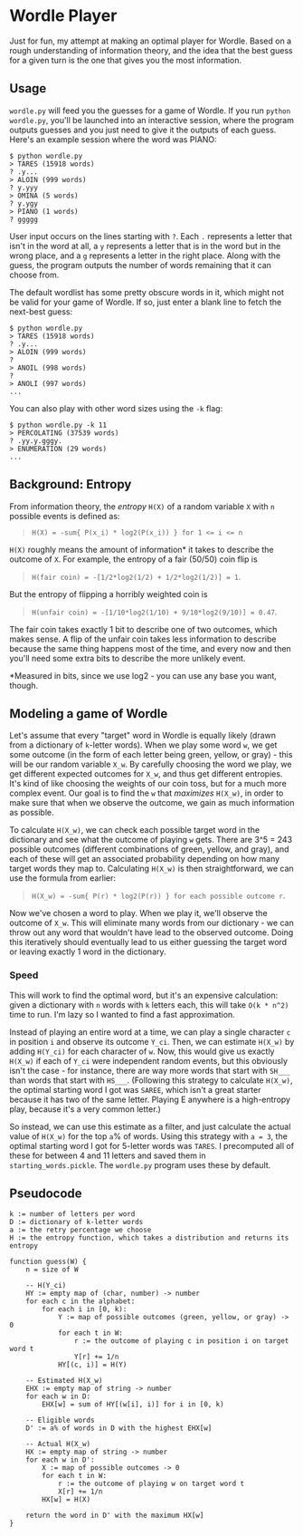 # Wordle Player

Just for fun, my attempt at making an optimal player for Wordle. Based on a rough understanding of information theory, and the idea that the best guess for a given turn is the one that gives you the most information.

## Usage

`wordle.py` will feed you the guesses for a game of Wordle. If you run `python wordle.py`, you'll be launched into an interactive session, where the program outputs guesses and you just need to give it the outputs of each guess. Here's an example session where the word was PIANO:

```
$ python wordle.py
> TARES (15918 words)
? .y...
> ALOIN (999 words)
? y.yyy
> OMINA (5 words)
? y.ygy
> PIANO (1 words)
? ggggg
```

User input occurs on the lines starting with `?`. Each `.` represents a letter that isn't in the word at all, a `y` represents a letter that is in the word but in the wrong place, and a `g` represents a letter in the right place. Along with the guess, the program outputs the number of words remaining that it can choose from.

The default wordlist has some pretty obscure words in it, which might not be valid for your game of Wordle. If so, just enter a blank line to fetch the next-best guess:

```
$ python wordle.py
> TARES (15918 words)
? .y...
> ALOIN (999 words)
? 
> ANOIL (998 words)
? 
> ANOLI (997 words)
...
```

You can also play with other word sizes using the `-k` flag:

```
$ python wordle.py -k 11
> PERCOLATING (37539 words)
? .yy.y.gggy.
> ENUMERATION (29 words)
...
```

## Background: Entropy

From information theory, the _entropy_ `H(X)` of a random variable `X` with `n` possible events is defined as:
> `H(X) = -sum{ P(x_i) * log2(P(x_i)) } for 1 <= i <= n`

`H(X)` roughly means the amount of information* it takes to describe the outcome of `X`. For example, the entropy of a fair (50/50) coin flip is
> `H(fair coin) = -[1/2*log2(1/2) + 1/2*log2(1/2)] = 1`.

But the entropy of flipping a horribly weighted coin is
> `H(unfair coin) = -[1/10*log2(1/10) + 9/10*log2(9/10)] = 0.47`.

The fair coin takes exactly 1 bit to describe one of two outcomes, which makes sense. A flip of the unfair coin takes less information to describe because the same thing happens most of the time, and every now and then you'll need some extra bits to describe the more unlikely event.

*Measured in bits, since we use log2 - you can use any base you want, though.

## Modeling a game of Wordle

Let's assume that every "target" word in Wordle is equally likely (drawn from a dictionary of `k`-letter words). When we play some word `w`, we get some outcome (in the form of each letter being green, yellow, or gray) - this will be our random variable `X_w`. By carefully choosing the word we play, we get different expected outcomes for `X_w`, and thus get different entropies. It's kind of like choosing the weights of our coin toss, but for a much more complex event. Our goal is to find the `w` that _maximizes_ `H(X_w)`, in order to make sure that when we observe the outcome, we gain as much information as possible.

To calculate `H(X_w)`, we can check each possible target word in the dictionary and see what the outcome of playing `w` gets. There are 3^5 = 243 possible outcomes (different combinations of green, yellow, and gray), and each of these will get an associated probability depending on how many target words they map to. Calculating `H(X_w)` is then straightforward, we can use the formula from earlier:
> `H(X_w) = -sum{ P(r) * log2(P(r)) } for each possible outcome r`.

Now we've chosen a word to play. When we play it, we'll observe the outcome of `X_w`. This will eliminate many words from our dictionary - we can throw out any word that wouldn't have lead to the observed outcome. Doing this iteratively should eventually lead to us either guessing the target word or leaving exactly 1 word in the dictionary.

### Speed

This will work to find the optimal word, but it's an expensive calculation: given a dictionary with `n` words with `k` letters each, this will take `O(k * n^2)` time to run. I'm lazy so I wanted to find a fast approximation.

Instead of playing an entire word at a time, we can play a single character `c` in position `i` and observe its outcome `Y_ci`. Then, we can estimate `H(X_w)` by adding `H(Y_ci)` for each character of `w`. Now, this would give us exactly `H(X_w)` if each of `Y_ci` were independent random events, but this obviously isn't the case - for instance, there are way more words that start with `SH___` than words that start with `HS___`. (Following this strategy to calculate `H(X_w)`, the optimal starting word I got was `SAREE`, which isn't a great starter because it has two of the same letter. Playing E anywhere is a high-entropy play, because it's a very common letter.)

So instead, we can use this estimate as a filter, and just calculate the actual value of `H(X_w)` for the top `a`% of words. Using this strategy with `a = 3`, the optimal starting word I got for 5-letter words was `TARES`. I precomputed all of these for between 4 and 11 letters and saved them in `starting_words.pickle`. The `wordle.py` program uses these by default.

## Pseudocode

```
k := number of letters per word
D := dictionary of k-letter words
a := the retry percentage we choose
H := the entropy function, which takes a distribution and returns its entropy

function guess(W) {
    n = size of W

    -- H(Y_ci)
    HY := empty map of (char, number) -> number
    for each c in the alphabet:
        for each i in [0, k):
            Y := map of possible outcomes (green, yellow, or gray) -> 0
            for each t in W:
                r := the outcome of playing c in position i on target word t
                Y[r] += 1/n
            HY[(c, i)] = H(Y)

    -- Estimated H(X_w)
    EHX := empty map of string -> number
    for each w in D:
        EHX[w] = sum of HY[(w[i], i)] for i in [0, k)
    
    -- Eligible words
    D' := a% of words in D with the highest EHX[w]

    -- Actual H(X_w)
    HX := empty map of string -> number
    for each w in D':
        X := map of possible outcomes -> 0
        for each t in W:
            r := the outcome of playing w on target word t
            X[r] += 1/n
        HX[w] = H(X)
    
    return the word in D' with the maximum HX[w]
}
```